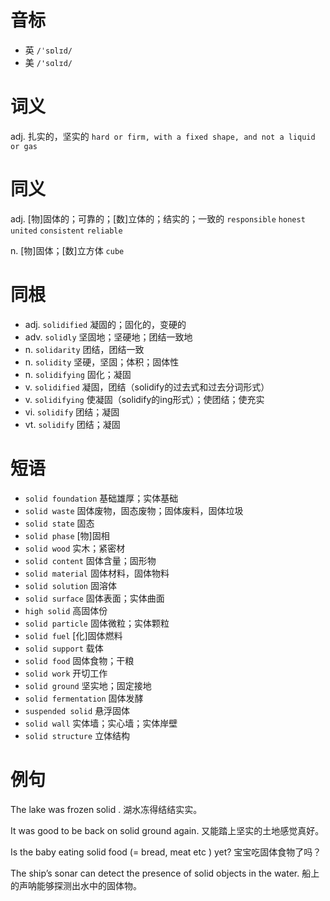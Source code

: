 # 音标

- 英 `/ˈsɒlɪd/`
- 美 `/'sɑlɪd/`

# 词义

adj. 扎实的，坚实的
`hard or firm, with a fixed shape, and not a liquid or gas`

# 同义

adj. [物]固体的；可靠的；[数]立体的；结实的；一致的
`responsible` `honest` `united` `consistent` `reliable`

n. [物]固体；[数]立方体
`cube`

# 同根

- adj. `solidified` 凝固的；固化的，变硬的
- adv. `solidly` 坚固地；坚硬地；团结一致地
- n. `solidarity` 团结，团结一致
- n. `solidity` 坚硬，坚固；体积；固体性
- n. `solidifying` 固化；凝固
- v. `solidified` 凝固，团结（solidify的过去式和过去分词形式）
- v. `solidifying` 使凝固（solidify的ing形式）；使团结；使充实
- vi. `solidify` 团结；凝固
- vt. `solidify` 团结；凝固

# 短语

- `solid foundation` 基础雄厚；实体基础
- `solid waste` 固体废物，固态废物；固体废料，固体垃圾
- `solid state` 固态
- `solid phase` [物]固相
- `solid wood` 实木；紧密材
- `solid content` 固体含量；固形物
- `solid material` 固体材料，固体物料
- `solid solution` 固溶体
- `solid surface` 固体表面；实体曲面
- `high solid` 高固体份
- `solid particle` 固体微粒；实体颗粒
- `solid fuel` [化]固体燃料
- `solid support` 载体
- `solid food` 固体食物；干粮
- `solid work` 开切工作
- `solid ground` 坚实地；固定接地
- `solid fermentation` 固体发酵
- `suspended solid` 悬浮固体
- `solid wall` 实体墙；实心墙；实体岸壁
- `solid structure` 立体结构

# 例句

The lake was frozen solid .
湖水冻得结结实实。

It was good to be back on solid ground again.
又能踏上坚实的土地感觉真好。

Is the baby eating solid food (= bread, meat etc ) yet?
宝宝吃固体食物了吗？

The ship’s sonar can detect the presence of solid objects in the water.
船上的声呐能够探测出水中的固体物。


